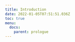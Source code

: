 ```yaml
---
title: Introduction
date: 2022-01-05T07:51:51.036Z
toc: true
menu:
  docs:
    parent: prologue
---
```

